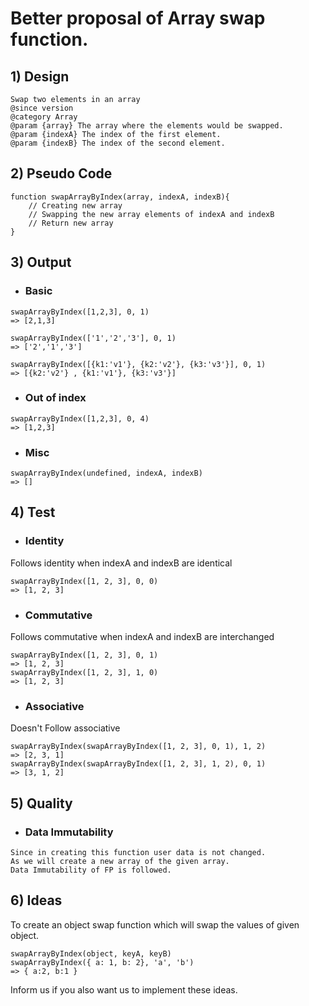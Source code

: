 # Better proposal of Array swap function.

## 1) Design

```
Swap two elements in an array
@since version
@category Array
@param {array} The array where the elements would be swapped.
@param {indexA} The index of the first element.
@param {indexB} The index of the second element.
```

## 2) Pseudo Code

    function swapArrayByIndex(array, indexA, indexB){
        // Creating new array
        // Swapping the new array elements of indexA and indexB
        // Return new array
    }

## 3) Output

-   ### Basic

```
swapArrayByIndex([1,2,3], 0, 1)
=> [2,1,3]

swapArrayByIndex(['1','2','3'], 0, 1)
=> ['2','1','3']

swapArrayByIndex([{k1:'v1'}, {k2:'v2'}, {k3:'v3'}], 0, 1)
=> [{k2:'v2'} , {k1:'v1'}, {k3:'v3'}]
```

-   ### Out of index

```
swapArrayByIndex([1,2,3], 0, 4)
=> [1,2,3]
```

-   ### Misc

```
swapArrayByIndex(undefined, indexA, indexB)
=> []
```

## 4) Test

-   ### Identity

Follows identity when indexA and indexB are identical

```
swapArrayByIndex([1, 2, 3], 0, 0)
=> [1, 2, 3]
```

-   ### Commutative

Follows commutative when indexA and indexB are interchanged

```
swapArrayByIndex([1, 2, 3], 0, 1)
=> [1, 2, 3]
swapArrayByIndex([1, 2, 3], 1, 0)
=> [1, 2, 3]
```

-   ### Associative

Doesn't Follow associative

```
swapArrayByIndex(swapArrayByIndex([1, 2, 3], 0, 1), 1, 2)
=> [2, 3, 1]
swapArrayByIndex(swapArrayByIndex([1, 2, 3], 1, 2), 0, 1)
=> [3, 1, 2]
```

## 5) Quality

-   ### Data Immutability

```
Since in creating this function user data is not changed.
As we will create a new array of the given array.
Data Immutability of FP is followed.
```

## 6) Ideas

To create an object swap function which will swap the values of given object.

```
swapArrayByIndex(object, keyA, keyB)
swapArrayByIndex({ a: 1, b: 2}, 'a', 'b')
=> { a:2, b:1 }
```

Inform us if you also want us to implement these ideas.

